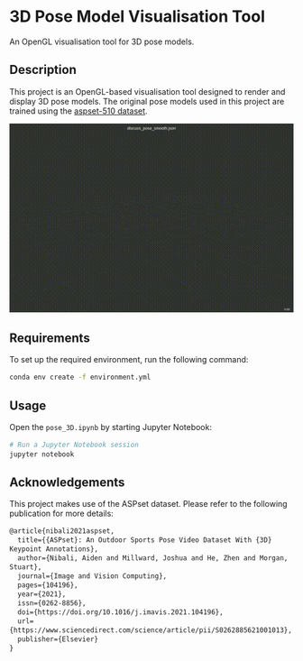 # 3D Pose Model Visualisation Tool

An OpenGL visualisation tool for 3D pose models.

## Description

This project is an OpenGL-based visualisation tool designed to render and display 3D pose models. The original pose models used in this project are trained using the [aspset-510 dataset](https://github.com/anibali/aspset-510).

![Alt text](samples/discuss_pose_smooth.gif)

## Requirements

To set up the required environment, run the following command:

```sh
conda env create -f environment.yml
```

## Usage

Open the ```pose_3D.ipynb``` by starting Jupyter Notebook:

```sh
# Run a Jupyter Notebook session
jupyter notebook
```

## Acknowledgements

This project makes use of the ASPset dataset. Please refer to the following publication for more details:

```text
@article{nibali2021aspset,
  title={{ASPset}: An Outdoor Sports Pose Video Dataset With {3D} Keypoint Annotations},
  author={Nibali, Aiden and Millward, Joshua and He, Zhen and Morgan, Stuart},
  journal={Image and Vision Computing},
  pages={104196},
  year={2021},
  issn={0262-8856},
  doi={https://doi.org/10.1016/j.imavis.2021.104196},
  url={https://www.sciencedirect.com/science/article/pii/S0262885621001013},
  publisher={Elsevier}
}
```

